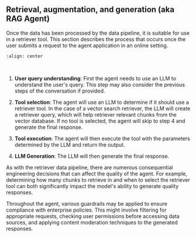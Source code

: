## Retrieval, augmentation, and generation (aka RAG Agent)

Once the data has been processed by the data pipeline, it is suitable for use in a retriever tool. This section describes the process that occurs once the user submits a request to the agent application in an online setting.

```{image} ../images/2-fundamentals-unstructured/3_img.png
:align: center
```
<br/>

1. **User query understanding**: First the agent needs to use an LLM to understand the user's query. This step may also consider the previous steps of the conversation if provided.

2. **Tool selection**: The agent will use an LLM to determine if it should use a retriever tool. In the case of a vector search retriever, the LLM will create a retriever query, which will help retriever relevant chunks from the vector database. If no tool is selected, the agent will skip to step 4 and generate the final response.

3. **Tool execution**: The agent will then execute the tool with the parameters determined by the LLM and return the output. 

4. **LLM Generation**: The LLM will then generate the final response.

As with the retriever data pipeline, there are numerous consequential engineering decisions that can affect the quality of the agent. For example, determining how many chunks to retrieve in and when to select the retriever tool can both significantly impact the model's ability to generate quality responses.

Throughout the agent, various guardrails may be applied to ensure compliance with enterprise policies. This might involve filtering for appropriate requests, checking user permissions before accessing data sources, and applying content moderation techniques to the generated responses.
